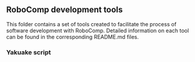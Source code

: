 ## RoboComp development tools

This folder contains a set of tools created to facilitate the process of software development with RoboComp. Detailed information on each tool can be found in the corresponding README.md files.


### Yakuake script

